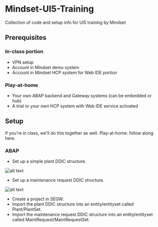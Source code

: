 # Mindset-UI5-Training
Collection of code and setup info for UI5 training by Mindset

## Prerequisites ##
### In-class portion ###
+ VPN setup
+ Account in Mindset demo system
+ Account in Mindset HCP system for Web IDE portion

### Play-at-home ###
+ Your own ABAP backend and Gateway systems (can be embedded or hub) 
+ A trial or your own HCP system with Web IDE service activated

## Setup ##
If you're in class, we'll do this together as well. Play-at-home: follow along here. 

### ABAP ###
+ Set up a simple plant DDIC structure. 

![alt text](https://link.to/my.picture "title text")

+ Set up a maintenance request DDIC structure. 

![alt text](https://link.to/my.other.picture "title text")

+ Create a project in SEGW. 
+ Import the plant DDIC structure into an entity/entityset called Plant/PlantSet. 
+ Import the maintenance request DDIC structure into an entity/entityset called MaintRequest/MaintRequestSet. 
